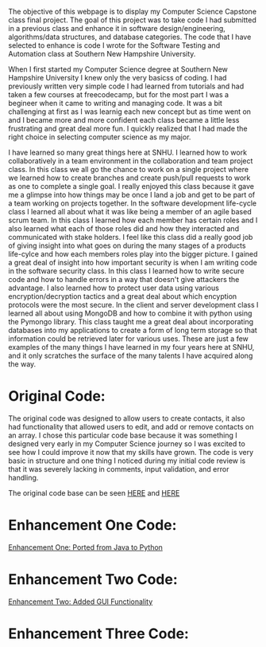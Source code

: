     
The objective of this webpage is to display my Computer Science Capstone class final project. The goal of this project was to take code I had submitted in a previous class and enhance it in software design/engineering, algorithms/data structures, and database categories. The code that I have selected to enhance is code I wrote for the Software Testing and Automation class at Southern New Hampshire University. 

When I first started my Computer Science degree at Southern New Hampshire University I knew only the very basicss of coding. I had previously written very simple code I had learned from tutorials and had taken a few courses at freecodecamp, but for the most part I was a begineer when it came to writing and managing code. It was a bit challenging at first as I was learnig each new concept but as time went on and I became more and more confident each class became a little less frustrating and great deal more fun. I quickly realized that I had made the right choice in selecting computer science as my major. 

I have learned so many great things here at SNHU. I learned how to work collaboratively in a team environment in the collaboration and team project class. In this class we all go the chance to work on a single project where we learned how to create branches and create push/pull requests to work as one to complete a single goal. I really enjoyed this class because it gave me a glimpse into how things may be once I land a job and get to be part of a team working on projects together. In the software development life-cycle class I learned all about what it was like being a member of an agile based scrum team. In this class I learned how each member has certain roles and I also learned what each of those roles did and how they interacted and communicated with stake holders. I feel like this class did a really good job of giving insight into what goes on during the many stages of a products life-cylce and how each members roles play into the bigger picture. I gained a great deal of insight into how important security is when I am writing code in the software security class. In this class I learned how to write secure code and how to handle errors in a way that doesn't give attackers the advantage. I also learned how to protect user data using various encryption/decryption tactics and a great deal about which encyption protocols were the most secure. In the client and server development class I learned all about using MongoDB and how to combine it with python using the Pymongo library. This class taught me a great deal about incorporating databases into my applications to create a form of long term storage so that information could be retrieved later for various uses. These are just a few examples of the many things I have learned in my four years here at SNHU, and it only scratches the surface of the many talents I have acquired along the way. 



    
# **Original Code:**
The original code was designed to allow users to create contacts, it also had functionality that allowed users to edit, and add or remove contacts on an array. I chose this particular code base because it was something I designed very early in my Computer Science journey so I was excited to see how I could improve it now that my skills have grown. The code is very basic in structure and one thing I noticed during my initial code review is that it was severely lacking in comments, input validation, and error handling.

The original code base can be seen [HERE](https://github.com/JMckinney13/JMckinney13.github.io/blob/main/Contact.java) and [HERE](https://github.com/JMckinney13/JMckinney13.github.io/blob/main/ContactService.java)



# **Enhancement One Code:**

[Enhancement One: Ported from Java to Python](https://github.com/JMckinney13/JMckinney13.github.io/blob/main/ArtifactOne.py)


# **Enhancement Two Code:**

[Enhancement Two: Added GUI Functionality](https://github.com/JMckinney13/JMckinney13.github.io/blob/main/ArtifactTwo.py)


# **Enhancement Three Code:**
